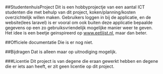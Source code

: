 ##StudentenhuisProject
Dit is een hobbyprojectje van een aantal ICT studenten die met behulp van dit project, koken/planning/kosten overzichtelijk willen maken. 
Gebruikers loggen in bij de applicatie, en de website(lees laravel) is er vooral om ook buiten deze applicatie bepaalde gegevens op een zo gebruiksvriendelijk mogelijke manier weer te geven.
Het idee is een beetje geinspireerd op www.eetlijst.nl, maar dan beter.

##Officiele documentatie
Die is er nog niet. 

##Bijdragen
Dat is alleen maar op uitnodiging mogelijk.

###Licentie
Dit project is van degene die eraan gewerkt hebben en degene die er iets aan heeft, er zit geen licentie op dit project. 
